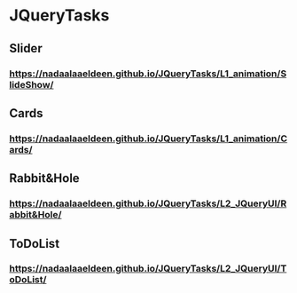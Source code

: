 # JQueryTasks
## Slider
### https://nadaalaaeldeen.github.io/JQueryTasks/L1_animation/SlideShow/
## Cards
### https://nadaalaaeldeen.github.io/JQueryTasks/L1_animation/Cards/
## Rabbit&Hole
### https://nadaalaaeldeen.github.io/JQueryTasks/L2_JQueryUI/Rabbit&Hole/
## ToDoList
### https://nadaalaaeldeen.github.io/JQueryTasks/L2_JQueryUI/ToDoList/
